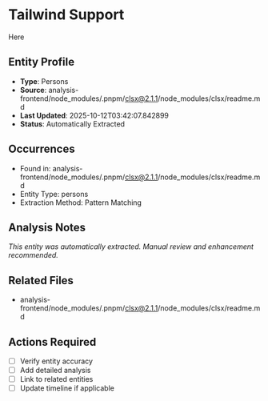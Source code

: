 # Tailwind Support

Here

## Entity Profile
- **Type**: Persons
- **Source**: analysis-frontend/node_modules/.pnpm/clsx@2.1.1/node_modules/clsx/readme.md
- **Last Updated**: 2025-10-12T03:42:07.842899
- **Status**: Automatically Extracted

## Occurrences
- Found in: analysis-frontend/node_modules/.pnpm/clsx@2.1.1/node_modules/clsx/readme.md
- Entity Type: persons
- Extraction Method: Pattern Matching

## Analysis Notes
*This entity was automatically extracted. Manual review and enhancement recommended.*

## Related Files
- analysis-frontend/node_modules/.pnpm/clsx@2.1.1/node_modules/clsx/readme.md

## Actions Required
- [ ] Verify entity accuracy
- [ ] Add detailed analysis
- [ ] Link to related entities
- [ ] Update timeline if applicable
